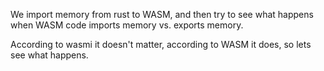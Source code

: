 We import memory from rust to WASM, and then try to see what happens when WASM code imports memory vs. exports memory.

According to wasmi it doesn't matter, according to WASM it does, so lets see what happens.
